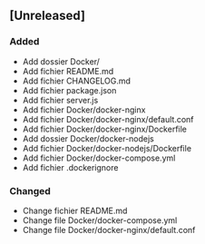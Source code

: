 ## [Unreleased]

### Added
- Add dossier Docker/
- Add fichier README.md
- Add fichier CHANGELOG.md
- Add fichier package.json
- Add fichier server.js
- Add fichier Docker/docker-nginx
- Add fichier Docker/docker-nginx/default.conf
- Add fichier Docker/docker-nginx/Dockerfile
- Add dossier Docker/docker-nodejs
- Add fichier Docker/docker-nodejs/Dockerfile
- Add fichier Docker/docker-compose.yml
- Add fichier .dockerignore

### Changed
- Change fichier README.md
- Change file Docker/docker-compose.yml
- Change file Docker/docker-nginx/default.conf